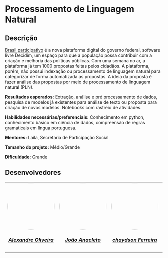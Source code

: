 # Processamento de Linguagem Natural 

## Descrição
[Brasil participativo](https://brasilparticipativo.presidencia.gov.br/processes/programas/f/2/) é a nova plataforma digital do governo federal, software livre Decidim, um espaço para que a população possa contribuir com a criação e melhoria das políticas públicas. Com uma semana no ar, a plataforma já tem 1000 propostas feitas pelos cidadãos. A plataforma, porém, não possui indexação ou processamento de linguagem natural para categorizar de forma automatizada as propostas. A ideia da proposta é fazer análise das propostas por meio de processamento de linguagem natural (PLN).



**Resultados esperados:** Extração, análise e pré processamento de dados, pesquisa de modelos já existentes para análise de texto ou proposta para criação de novos modelos. Notebooks com rastreio de atividades.

**Habilidades necessárias/preferenciais:** Conhecimento em python, conhecimento básico em ciência de dados, compreensão de regras gramaticais em língua portuguesa.

**Mentores:** Laila, Secretaria de Participação Social

**Tamanho do projeto:** Médio/Grande

**Dificuldade:** Grande

## Desenvolvedores

<center>
<table style="margin-left: auto; margin-right: auto;">
    <tr>
        <td align="center">
            <a href="https://github.com/LexTOliver">
                <img style="border-radius: 50%;" src="https://avatars.githubusercontent.com/u/27731119?v=4" width="150px;"/>
                <h5 class="text-center">Alexandre Oliveira</h5>
            </a>
        </td>
        <td align="center">
            <a href="https://github.com/jpanacleto2">
                <img style="border-radius: 50%;" src="https://avatars.githubusercontent.com/u/56097889?v=4" width="150px;"/>
                <h5 class="text-center">João Anacleto</h5>
            </a>
        </td>
        <td align="center">
            <a href="https://github.com/chaydson">
                <img style="border-radius: 50%;" src="https://avatars.githubusercontent.com/u/90580219?v=4" width="150px;"/>
                <h5 class="text-center">chaydson Ferreira</h5>
            </a>
        </td>
        <td align="center">
            <a href="https://github.com/QuinQuad">
                <img style="border-radius: 50%;" src="https://avatars.githubusercontent.com/u/136384280?v=4" width="150px;"/>
                <h5 class="text-center">Leandro Santos</h5>
            </a>
        </td>
        <td align="center">
            <a href="https://github.com/Leanddro13">
                <img style="border-radius: 50%;" src="https://avatars.githubusercontent.com/u/86811628?v=4" width="150px;"/>
                <h5 class="text-center">Leandro Silva</h5>
            </a>
        </td>
</table>
</center>
